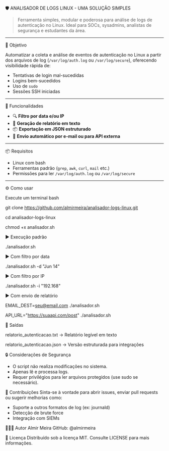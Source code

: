 🛡️ ANALISADOR DE LOGS LINUX - UMA SOLUÇÃO SIMPLES

> Ferramenta simples, modular e poderosa para análise de logs de autenticação no Linux. Ideal para SOCs, sysadmins, analistas de segurança e estudantes da área.

---

🎯 Objetivo

Automatizar a coleta e análise de eventos de autenticação no Linux a partir dos arquivos de log (`/var/log/auth.log` ou `/var/log/secure`), oferecendo visibilidade rápida de:

- Tentativas de login mal-sucedidas
- Logins bem-sucedidos
- Uso de `sudo`
- Sessões SSH iniciadas

---

🚀 Funcionalidades

- 🔍 **Filtro por data e/ou IP**
- 📄 **Geração de relatório em texto**
- 📦 **Exportação em JSON estruturado**
- 📧 **Envio automático por e-mail ou para API externa**

---

📦 Requisitos

- Linux com bash
- Ferramentas padrão (`grep`, `awk`, `curl`, `mail` etc.)
- Permissões para ler `/var/log/auth.log` ou `/var/log/secure`

---

⚙️ Como usar

Execute um terminal bash

git clone https://github.com/almirmeira/analisador-logs-linux.git

cd analisador-logs-linux

chmod +x analisador.sh

▶️ Execução padrão

./analisador.sh

▶️ Com filtro por data

./analisador.sh -d "Jun 14"

▶️ Com filtro por IP

./analisador.sh -i "192.168"

▶️ Com envio de relatório

EMAIL_DEST=seu@email.com ./analisador.sh

API_URL="https://suaapi.com/post" ./analisador.sh

📁 Saídas

relatorio_autenticacao.txt → Relatório legível em texto

relatorio_autenticacao.json → Versão estruturada para integrações

🔒 Considerações de Segurança

- O script não realiza modificações no sistema.
- Apenas lê e processa logs.
- Requer privilégios para ler arquivos protegidos (use sudo se necessário).

🙌 Contribuições
Sinta-se à vontade para abrir issues, enviar pull requests ou sugerir melhorias como:
- Suporte a outros formatos de log (ex: journald)
- Detecção de brute force
- Integração com SIEMs

👨🏽‍💻 Autor
Almir Meira
GitHub: @almirmeira

📜 Licença
Distribuído sob a licença MIT. Consulte LICENSE para mais informações.
